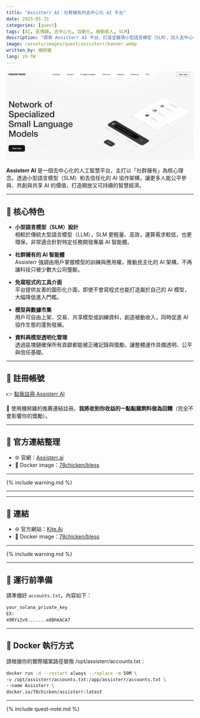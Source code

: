 ```yaml
---
title: "Assisterr AI：社群擁有的去中心化 AI 平台"
date: 2025-05-31
categories: [quest]
tags: [AI, 區塊鏈, 去中心化, 自動化, 被動收入, SLM]
description: "探索 Assisterr AI 平台，打造並變現小型語言模型（SLM），加入去中心化 AI 生態系，公平參與並獲得獎勵。"
image: /assets/images/quest/assisterr/banner.webp
written_by: 機掰雞
lang: zh-TW
---
```


![Assisterr AI 平台封面圖](/assets/images/quest/assisterr/banner.webp)

**Assisterr AI** 是一個去中心化的人工智慧平台，主打以「社群擁有」為核心理念。透過小型語言模型（SLM）和去信任化的 AI 協作架構，讓更多人能公平參與、共創與共享 AI 的價值，打造開放又可持續的智慧經濟。

---

## 🌟 核心特色

- **小型語言模型（SLM）設計**  
  相較於傳統大型語言模型（LLM），SLM 更輕量、高效，運算需求較低，也更環保，非常適合針對特定任務開發專屬 AI 智能體。

- **社群擁有的 AI 智能體**  
  Assisterr 強調由用戶掌握模型的訓練與應用權，推動民主化的 AI 架構，不再讓科技只被少數大公司壟斷。

- **免寫程式的工具介面**  
  平台提供友善的圖形化介面，即使不會寫程式也能打造屬於自己的 AI 模型，大幅降低進入門檻。

- **模型與數據市集**  
  用戶可自由上架、交易、共享模型或訓練資料，創造被動收入，同時促進 AI 協作生態的蓬勃發展。

- **資料與模型透明化管理**  
  透過區塊鏈確保所有貢獻都能被正確記錄與獎勵，讓整體運作具備透明、公平與信任基礎。

---

## 📝 註冊帳號

👉 [點我註冊 Assisterr AI](https://build.assisterr.ai/?ref=67a7143f50650e5d108af900)

🎉 使用機掰雞的推薦連結註冊，**我將收到你收益的一點點雞飼料做為回饋**（完全不會影響你的獎勵）。

---

## 🔗 官方連結整理

- 🌐 官網：[Assisterr.ai](https://assisterr.ai)
- 🐳 Docker image：[78chicken/bless](https://hub.docker.com/r/78chicken/kiteai)

---

{% include warning.md %}

---

---

## 🔗 連結

- 🌐 官方網站：[Kite.Ai](https://gokite.ai)
- 🐳 Docker image：[78chicken/bless](https://hub.docker.com/r/78chicken/kiteai)

---

{% include warning.md %}

---
## 📁 運行前準備

請準備好 `accounts.txt`，內容如下：
```txt
your_solana_private_key
EX:
49RYi2v9.......e8BhKACA7
```
---

## 🐳 Docker 執行方式
請根據你的實際檔案路徑替換 /opt/assisterr/accounts.txt：

```bash
docker run -d --restart always --replace -m 50M \
-v /opt/assisterr/accounts.txt:/app/assisterr/accounts.txt \
--name Assisterr \
docker.io/78chicken/assisterr:latest
```
---

{% include quest-note.md %}
